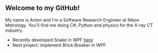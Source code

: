 ## Welcome to my GitHub!

My name is Anton and I'm a Software Research Engineer at Nikon Metrology. You'll find me doing C#, Python and physics for the X-ray CT industry.

- Recently developed Snake in WPF [here]((https://github.com/anton-charman/SnakeGameWPF))
- Next project: implement Brick Breaker in WPF. 
<!--
**anton-charman/anton-charman** is a ✨ _special_ ✨ repository because its `README.md` (this file) appears on your GitHub profile.

Here are some ideas to get you started:

- 🔭 I’m currently working on ...
- 🌱 I’m currently learning ...
- 👯 I’m looking to collaborate on ...
- 🤔 I’m looking for help with ...
- 💬 Ask me about ...
- 📫 How to reach me: ...
- 😄 Pronouns: ...
- ⚡ Fun fact: ...
-->
